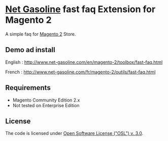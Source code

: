 # [Net Gasoline](http://net-gasoline.com/) fast faq Extension for Magento 2

A simple faq for [Magento 2](http://magento.com/) Store.


## Demo ad install
 English : http://www.net-gasoline.com/en/magento-2/toolbox/fast-faq.html
 
 French : http://www.net-gasoline.com/fr/magento-2/outils/fast-faq.html
 
## Requirements
  * Magento Community Edition 2.x 
  * Not tested on Enterprise Edition


## License
The code is licensed under [Open Software License ("OSL") v. 3.0](http://opensource.org/licenses/osl-3.0.php).
